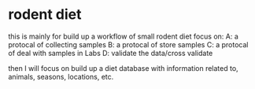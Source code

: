 # rodent diet

this is mainly for build up a workflow of small rodent diet
focus on:
A: a protocal of collecting samples
B: a protocal of store samples
C: a protocal of deal with samples in Labs
D: validate the data/cross validate

then I will focus on build up a diet database with information related to, animals, seasons, locations, etc.
